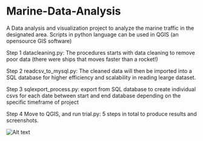 # Marine-Data-Analysis
A Data analysis and visualization project to analyze the marine traffic in the designated area.
Scripts in python language can be used in QGIS (an opensource GIS software)

Step 1
datacleaning.py: The procedures starts with data cleaning to remove poor data (there were ships that moves faster than a rocket!)

Step 2
readcsv_to_mysql.py: The cleaned data will then be imported into a SQL database for higher efficiency and scalability in reading learge dataset.

Step 3
sqlexport_process.py: export from SQL database to create individual csvs for each date between start and end database depending on the specific timeframe of project

Step 4
Move to QGIS, and run trial.py: 5 steps in total to produce results and screenshots.

![Alt text](fig_20211116.png)
